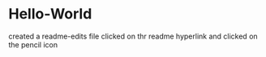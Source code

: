 # Hello-World

created a readme-edits file
clicked on thr readme hyperlink and clicked on the pencil icon
